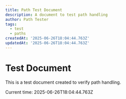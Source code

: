 ```yaml
---
title: Path Test Document
description: A document to test path handling
author: Path Tester
tags:
  - test
  - paths
createdAt: '2025-06-26T18:04:44.763Z'
updatedAt: '2025-06-26T18:04:44.763Z'
---
```

# Test Document
  
This is a test document created to verify path handling.

Current time: 2025-06-26T18:04:44.763Z
